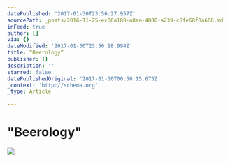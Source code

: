 ```yaml
---
datePublished: '2017-01-30T23:56:27.957Z'
sourcePath: _posts/2016-11-25-ec06a180-a8ea-4880-a239-c8fe68f0a666.md
inFeed: true
author: []
via: {}
dateModified: '2017-01-30T23:56:18.994Z'
title: “Beerology”
publisher: {}
description: ''
starred: false
datePublishedOriginal: '2017-01-30T00:50:15.675Z'
_context: 'http://schema.org'
_type: Article

---
```

# "Beerology"
![](https://s3-us-west-2.amazonaws.com/the-grid-img/p/7d78663ef466a41b642123ed850aeb01a0fb05d1.jpg)